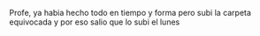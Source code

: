 Profe, ya habia hecho todo en tiempo y forma pero subi la carpeta equivocada y por eso salio que lo subi el lunes
